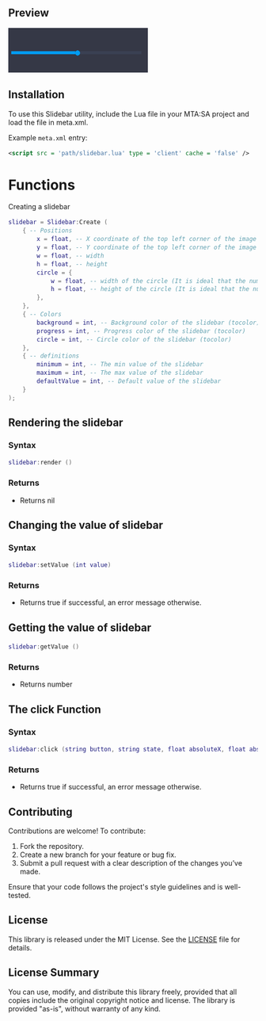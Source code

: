 ## Preview <br/>
![Preview](https://github.com/dev-luciolins/mta-slidebar/blob/main/slidebar.png)

## Installation
To use this Slidebar utility, include the Lua file in your MTA:SA project and load the file in meta.xml.

Example `meta.xml` entry:
```xml
<script src = 'path/slidebar.lua' type = 'client' cache = 'false' />
```

# Functions
Creating a slidebar
```lua
slidebar = Slidebar:Create (
    { -- Positions
        x = float, -- X coordinate of the top left corner of the image
        y = float, -- Y coordinate of the top left corner of the image
        w = float, -- width
        h = float, -- height
        circle = {
            w = float, -- width of the circle (It is ideal that the number is equal)
            h = float, -- height of the circle (It is ideal that the number is equal)
        },
    },
    { -- Colors
        background = int, -- Background color of the slidebar (tocolor)
        progress = int, -- Progress color of the slidebar (tocolor)
        circle = int, -- Circle color of the slidebar (tocolor)
    },
    { -- definitions
        minimum = int, -- The min value of the slidebar
        maximum = int, -- The max value of the slidebar
        defaultValue = int, -- Default value of the slidebar
    }
);
```

## Rendering the slidebar
### Syntax
```lua
slidebar:render ()
```
### Returns
* Returns nil

## Changing the value of slidebar
### Syntax
```lua
slidebar:setValue (int value)
```
### Returns
* Returns true if successful, an error message otherwise.

## Getting the value of slidebar
```lua
slidebar:getValue ()
```
### Returns
* Returns number

## The click Function
### Syntax
```lua
slidebar:click (string button, string state, float absoluteX, float absoluteY)
```
### Returns
* Returns true if successful, an error message otherwise.

## Contributing
Contributions are welcome! To contribute:

1. Fork the repository.
2. Create a new branch for your feature or bug fix.
3. Submit a pull request with a clear description of the changes you’ve made.

Ensure that your code follows the project's style guidelines and is well-tested.

## License
This library is released under the MIT License. See the [LICENSE](https://github.com/dev-luciolins/mta-slidebar/blob/main/MIT-LICENSE.txt) file for details.

## License Summary
You can use, modify, and distribute this library freely, provided that all copies include the original copyright notice and license. The library is provided "as-is", without warranty of any kind.